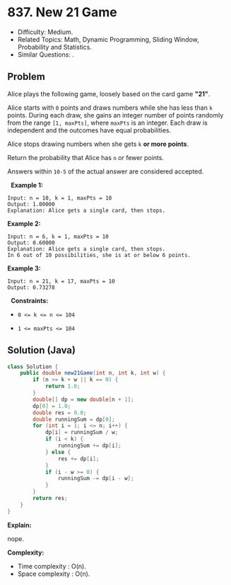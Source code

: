 # 837. New 21 Game

- Difficulty: Medium.
- Related Topics: Math, Dynamic Programming, Sliding Window, Probability and Statistics.
- Similar Questions: .

## Problem

Alice plays the following game, loosely based on the card game **"21"**.

Alice starts with ```0``` points and draws numbers while she has less than ```k``` points. During each draw, she gains an integer number of points randomly from the range ```[1, maxPts]```, where ```maxPts``` is an integer. Each draw is independent and the outcomes have equal probabilities.

Alice stops drawing numbers when she gets ```k``` **or more points**.

Return the probability that Alice has ```n``` or fewer points.

Answers within ```10-5``` of the actual answer are considered accepted.

 
**Example 1:**

```
Input: n = 10, k = 1, maxPts = 10
Output: 1.00000
Explanation: Alice gets a single card, then stops.
```

**Example 2:**

```
Input: n = 6, k = 1, maxPts = 10
Output: 0.60000
Explanation: Alice gets a single card, then stops.
In 6 out of 10 possibilities, she is at or below 6 points.
```

**Example 3:**

```
Input: n = 21, k = 17, maxPts = 10
Output: 0.73278
```

 
**Constraints:**


	
- ```0 <= k <= n <= 104```
	
- ```1 <= maxPts <= 104```



## Solution (Java)

```java
class Solution {
    public double new21Game(int n, int k, int w) {
        if (n >= k + w || k == 0) {
            return 1.0;
        }
        double[] dp = new double[n + 1];
        dp[0] = 1.0;
        double res = 0.0;
        double runningSum = dp[0];
        for (int i = 1; i <= n; i++) {
            dp[i] = runningSum / w;
            if (i < k) {
                runningSum += dp[i];
            } else {
                res += dp[i];
            }
            if (i - w >= 0) {
                runningSum -= dp[i - w];
            }
        }
        return res;
    }
}
```

**Explain:**

nope.

**Complexity:**

* Time complexity : O(n).
* Space complexity : O(n).

